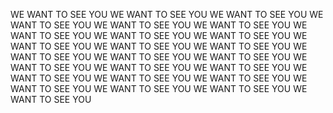 WE WANT TO SEE YOU
WE WANT TO SEE YOU
WE WANT TO SEE YOU
WE WANT TO SEE YOU
WE WANT TO SEE YOU
WE WANT TO SEE YOU
WE WANT TO SEE YOU
WE WANT TO SEE YOU
WE WANT TO SEE YOU
WE WANT TO SEE YOU
WE WANT TO SEE YOU
WE WANT TO SEE YOU
WE WANT TO SEE YOU
WE WANT TO SEE YOU
WE WANT TO SEE YOU
WE WANT TO SEE YOU
WE WANT TO SEE YOU
WE WANT TO SEE YOU
WE WANT TO SEE YOU
WE WANT TO SEE YOU
WE WANT TO SEE YOU
WE WANT TO SEE YOU
WE WANT TO SEE YOU
WE WANT TO SEE YOU
WE WANT TO SEE YOU
